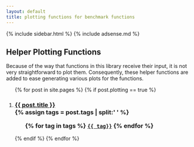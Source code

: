 ```yaml
---
layout: default
title: plotting functions for benchmark functions
---
```

{% include sidebar.html %}
{% include adsense.md %}
<div class="home">

  <h2>Helper Plotting Functions</h2>
Because of the way that functions in this library receive their input, it is not very straightforward to plot them. Consequently, 
these helper functions are added to ease generating various plots for the functions. 

  <ol >
    {% for post in site.pages %}
	  {% if post.plotting == true %}
		 <li>
        <h3>
          <a href="{{ post.url | prepend: site.baseurl }}">{{ post.title }}</a>
		  <br />
		{% assign tags = post.tags | split:' ' %}
		<ul>
			{% for tag in tags %}
			<code><a class="fcntag" href="{{ tag | prepend:'/' | prepend: site.baseurl }}">{{ tag}}</a></code>
			{% endfor %}
		</ul>
        </h3>
      </li>
	{% endif %}
	{% endfor %}
  </ol>

</div>

